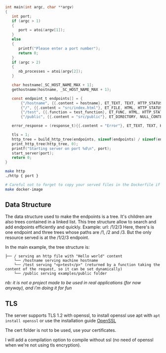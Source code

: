 ```c
int main(int argc, char **argv)
{
   int port;
   if (argc > 1)
   {
      port = atoi(argv[1]);
   }
   else
   {
      printf("Please enter a port number");
      return 0;
   }
   if (argc > 2)
   {
      nb_processes = atoi(argv[2]);
   }

   char hostname[_SC_HOST_NAME_MAX + 1];
   gethostname(hostname, _SC_HOST_NAME_MAX + 1);

   const endpoint_t endpoints[] = {
       {"/hostname", {{.content = hostname}, ET_TEXT, TEXT, HTTP_STATUS_OK}},
       {"/", {{.content = "src/index.html"}, ET_FILE, HTML, HTTP_STATUS_OK}},
       {"/test", {{.function = test_function}, ET_FUNC, HTML, HTTP_STATUS_CREATED}},
       {"/public", {{.content = "src/public"}, ET_DIRECTORY, NULL_CONTENT, HTTP_STATUS_OK}}};

   error_response = (response_t){{.content = "Error"}, ET_TEXT, TEXT, HTTP_STATUS_OK};

   tls = 1;
   http_tree = build_http_tree(endpoints, sizeof(endpoints) / sizeof(endpoint_t));
   print_http_tree(http_tree, 0);
   printf("Starting server on port %d\n", port);
   start_server(port);
   return 0;
}
```

```bash
make http
./http { port }
```

```bash
# Careful not to forget to copy your served files in the Dockerfile if you have some.
make docker-image
```

## Data Structure

The data structure used to make the endpoints is a tree. It's children are also trees contained in a linked list. This tree structure allow to search and add endpoints efficiently and quickly.
Example:
url: /1/2/3
Here, there's is one endpoint and three trees whose paths are /1, /2 and /3. But the only resource served is at the /1/2/3 endpoint.

In the main example, the tree structure is:
```
├── / serving an http file with "Hello world" content
    └── /hostname serving machine hostname
    └── /test serving "<p>test</p>" (returned by a function taking the content of the request, so it can be set dynamically)
    └── /public serving examples/public folder
```


*nb: it is not a project made to be used in real applications (for now anyway), and i'm doing it for fun*


## TLS

The server supports TLS 1.2 with openssl, to install openssl use apt with `apt install openssl` or use the installation guide [OpenSSL](https://github.com/openssl/openssl/blob/master/INSTALL.md)

The cert folder is not to be used, use your certificates.

I will add a compilation option to compile without ssl (no need of openssl when we're not using tls encryption).
